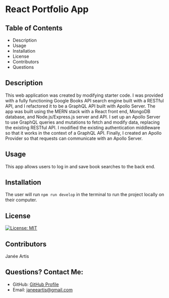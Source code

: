 # React Portfolio App

## Table of Contents
* Description
* Usage
* Installation
* License
* Contributors
* Questions
  
  
## Description
This web application was created by modifying starter code. I was provided with a fully functioning Google Books API search engine built with a RESTful API, and I refactored it to be a GraphQL API built with Apollo Server. The app was built using the MERN stack with a React front end, MongoDB database, and Node.js/Express.js server and API. I set up an Apollo Server to use GraphQL queries and mutations to fetch and modify data, replacing the existing RESTful API. I modified the existing authentication middleware so that it works in the context of a GraphQL API. Finally, I created an Apollo Provider so that requests can communicate with an Apollo Server.
  
## Usage
This app allows users to log in and save book searches to the back end.
  
## Installation
The user will run ```npm run develop``` in the terminal to run the project locally on their computer.
  
## License
[![License: MIT](https://img.shields.io/badge/License-MIT-yellow.svg)](https://opensource.org/licenses/MIT)
  
## Contributors
Janée Artis
  
## Questions? Contact Me:
* GitHub: [GitHub Profile](https://github.com/janeeart)
* Email: janeeartis@gmail.com
